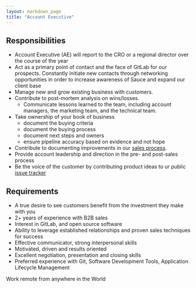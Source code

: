 ```yaml
---
layout: markdown_page
title: "Account Executive"
---
```



## Responsibilities

* Account Executive (AE) will report to the CRO or a regional director over the course of the year
* Act as a primary point of contact and the face of GitLab for our prospects.
Constantly initiate new contacts through networking opportunities in order to increase awareness of Sauce and expand our client base
* Manage new and grow existing business with customers.
* Contribute to post-mortem analysis on wins/losses.
   * Communicate lessons learned to the team, including account managers, the marketing team, and the technical team.
* Take ownership of your book of business
    * document the buying criteria
    * document the buying process
    * document next steps and owners
    * ensure pipeline accuracy based on evidence and not hope
* Contribute to documenting improvements in our [sales process](https://about.gitlab.com/handbook/sales-process/).
* Provide account leadership and direction in the pre- and post-sales process
* Be the voice of the customer by contributing product ideas to ur public [issue tracker](https://gitlab.com/gitlab-org/gitlab-ee/issues)        

## Requirements
 
* A true desire to see customers benefit from the investment they make with you
* 2+ years of experience with B2B sales
* Interest in GitLab, and open source software
* Ability to leverage established relationships and proven sales techniques for success
* Effective communicator, strong interpersonal skills
* Motivated, driven and results oriented
* Excellent negotiation, presentation and closing skills
* Preferred experience with Git, Software Development Tools, Application Lifecycle Management

Work remote from anywhere in the World
